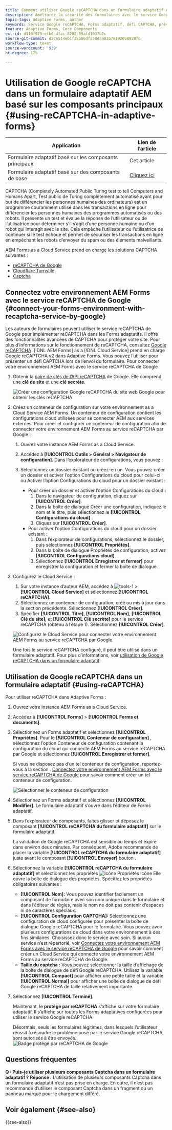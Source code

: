 ```yaml
---
title: Comment utiliser Google reCAPTCHA dans un formulaire adaptatif AEM ?
description: Améliorez la sécurité des formulaires avec le service Google reCAPTCHA sans effort. Guide pas à pas à l'intérieur !
topic-tags: Adaptive Forms, author
keywords: Service Google reCAPTCHA, Forms adaptatif, défi CAPTCHA, prévention des robots, composants principaux, sécurité d’envoi de formulaire, prévention des messages indésirables de formulaire
feature: Adaptive Forms, Core Components
exl-id: d116f979-efb6-4fac-8202-89afd1037b2c
source-git-commit: d2c6514eb1f38b06dfa58daa03b781920b8928f6
workflow-type: tm+mt
source-wordcount: '939'
ht-degree: 17%

---
```


# Utilisation de Google reCAPTCHA dans un formulaire adaptatif AEM basé sur les composants principaux {#using-reCAPTCHA-in-adaptive-forms}

| Application | Lien de l’article |
| -------- | ---------------------------- |
| Formulaire adaptatif basé sur les composants principaux | Cet article |
| Formulaire adaptatif basé sur des composants de base | [Cliquez ici](/help/forms/captcha-adaptive-forms.md) |

CAPTCHA (Completely Automated Public Turing test to tell Computers and Humans Apart, Test public de Turing complètement automatisé ayant pour but de différencier les personnes humaines des ordinateurs) est un programme couramment utilisé dans les transactions en ligne pour différencier les personnes humaines des programmes automatisés ou des robots. Il présente un test et évalue la réponse de l’utilisateur ou de l’utilisatrice pour déterminer s’il s’agit d’une personne humaine ou d’un robot qui interagit avec le site. Cela empêche l’utilisateur ou l’utilisatrice de continuer si le test échoue et permet de sécuriser les transactions en ligne en empêchant les robots d’envoyer du spam ou des éléments malveillants.

AEM Forms as a Cloud Service prend en charge les solutions CAPTCHA suivantes :

* [reCAPTCHA de Google](#connect-your-aem-forms-environment-with-recaptcha-service-by-google)
* [Cloudflare Turnstile](/help/forms/integrate-adaptive-forms-turnstile-core-components.md)
* [Captcha](/help/forms/integrate-adaptive-forms-hcaptcha-core-components.md)


## Connectez votre environnement AEM Forms avec le service reCAPTCHA de Google {#connect-your-forms-environment-with-recaptcha-service-by-google}

Les auteurs de formulaires peuvent utiliser le service reCAPTCHA de Google pour implémenter reCAPTCHA dans les Forms adaptatifs. Il offre des fonctionnalités avancées de CAPTCHA pour protéger votre site. Pour plus d’informations sur le fonctionnement de reCAPTCHA, consultez [Google reCAPTCHA](https://developers.google.com/recaptcha/). [!DNL AEM Forms] as a [!DNL Cloud Service] prend en charge Google reCAPTCHA v2 dans Adaptive Forms. Vous pouvez l’utiliser pour présenter un défi CAPTCHA lors de l’envoi du formulaire. Pour connecter votre environnement AEM Forms avec le service reCAPTCHA de Google

1. Obtenir la [paire de clés de l’API reCAPTCHA](https://www.google.com/recaptcha/admin) de Google. Elle comprend une **clé de site** et une **clé secrète**.

   ![Créer une configuration Google reCAPTCHA du site web Google pour obtenir les clés reCAPTCHA](/help/forms/assets/google-captcha.gif)
1. Créez un conteneur de configuration sur votre environnement as a Cloud Service AEM Forms. Un conteneur de configuration contient les configurations cloud utilisées pour se connecter AEM aux services externes. Pour créer et configurer un conteneur de configuration afin de connecter votre environnement AEM Forms au service reCAPTCHA par Google :
   1. Ouvrez votre instance AEM Forms as a Cloud Service.
   1. Accédez à **[!UICONTROL Outils > Général > Navigateur de configuration]**. Dans l’explorateur de configurations, vous pouvez :
   1. Sélectionnez un dossier existant ou créez-en un. Vous pouvez créer un dossier et activer l’option Configurations du cloud pour celui-ci ou Activer l’option Configurations du cloud pour un dossier existant :

      * Pour créer un dossier et activer l’option Configurations du cloud :
         1. Dans le navigateur de configuration, cliquez sur **[!UICONTROL Créer]**.
         1. Dans la boîte de dialogue Créer une configuration, indiquez le nom et le titre, puis sélectionnez le **[!UICONTROL Configurations du cloud]** .
         1. Cliquez sur **[!UICONTROL Créer]**.
      * Pour activer l’option Configurations du cloud pour un dossier existant :
         1. Dans l’explorateur de configurations, sélectionnez le dossier, puis sélectionnez **[!UICONTROL Propriétés]**.
         1. Dans la boîte de dialogue Propriétés de configuration, activez **[!UICONTROL Configurations cloud]**.
         1. Sélectionnez **[!UICONTROL Enregistrer et fermer]** pour enregistrer la configuration et fermer la boîte de dialogue.

1. Configurez le Cloud Service :
   1. Sur votre instance d’auteur AEM, accédez à ![tools-1](assets/tools-1.png) > **[!UICONTROL Cloud Service]** et sélectionnez **[!UICONTROL reCAPTCHA]**.
   1. Sélectionnez un conteneur de configuration, créé ou mis à jour dans la section précédente. Sélectionnez **[!UICONTROL Créer]**.
   1. Spécifier **[!UICONTROL Titre]**, **[!UICONTROL Nom]**, **[!UICONTROL Clé du site]**, et **[!UICONTROL Clé secrète]** pour le service reCAPTCHA (obtenu à l’étape 1). Sélectionnez **[!UICONTROL Créer]**.

   ![Configurez le Cloud Service pour connecter votre environnement AEM Forms au service reCAPTCHA par Google.](/help/forms/assets/captcha-configuration.gif)

   Une fois le service reCAPTCHA configuré, il peut être utilisé dans un formulaire adaptatif. Pour plus d’informations, voir [utilisation de Google reCAPTCHA dans un formulaire adaptatif](#using-reCAPTCHA).

## Utilisation de Google reCAPTCHA dans un formulaire adaptatif {#using-reCAPTCHA}

Pour utiliser reCAPTCHA dans Adaptive Forms :

1. Ouvrez votre instance AEM Forms as a Cloud Service.
1. Accédez à **[!UICONTROL Forms]** > **[!UICONTROL Forms et documents]**.
1. Sélectionnez un Forms adaptatif et sélectionnez **[!UICONTROL Propriétés]**. Pour le **[!UICONTROL Conteneur de configuration]** , sélectionnez l’option Conteneur de configuration contenant la configuration du cloud qui connecte AEM Forms au service reCAPTCHA par Google et sélectionnez **[!UICONTROL Enregistrer et fermer]**.

   Si vous ne disposez pas d’un tel conteneur de configuration, reportez-vous à la section . [Connectez votre environnement AEM Forms avec le service reCAPTCHA de Google](#connect-your-forms-environment-with-recaptcha-service-by-google) pour savoir comment créer un tel conteneur de configuration.

   ![Sélectionner le conteneur de configuration](/help/forms/assets/captcha-properties.png)

1. Sélectionnez un Forms adaptatif et sélectionnez **[!UICONTROL Modifier]**. Le formulaire adaptatif s’ouvre dans l’éditeur de Forms adaptatif.
1. Dans l’explorateur de composants, faites glisser et déposez le composant **[!UICONTROL reCAPTCHA du formulaire adaptatif]** sur le formulaire adaptatif.

   La validation de Google reCAPTCHA est sensible au temps et expire dans environ deux minutes. Par conséquent, Adobe recommande de placer la variable **[!UICONTROL reCAPTCHA du formulaire adaptatif]** juste avant le composant **[!UICONTROL Envoyer]** bouton .

1. Sélectionnez la variable **[!UICONTROL reCAPTCHA du formulaire adaptatif]** et sélectionnez les propriétés ![Icône Propriétés](assets/configure-icon.svg) Icône Elle ouvre la boîte de dialogue des propriétés. Spécifiez les propriétés obligatoires suivantes :
   * **[!UICONTROL Nom]:** Vous pouvez identifier facilement un composant de formulaire avec son nom unique dans le formulaire et dans l’éditeur de règles, mais le nom ne doit pas contenir d’espaces ni de caractères spéciaux.
   * **[!UICONTROL Configuration CAPTCHA]:** Sélectionnez une configuration de cloud configurée pour présenter la boîte de dialogue Google reCAPTCHA pour le formulaire. Vous pouvez avoir plusieurs configurations de cloud dans votre environnement à des fins similaires. Choisissez donc le service avec soin. Si aucun service n’est répertorié, voir [Connectez votre environnement AEM Forms avec le service reCAPTCHA de Google](#connect-your-forms-environment-with-recaptcha-service-by-google) pour savoir comment créer un Cloud Service qui connecte votre environnement AEM Forms au service reCAPTCHA de Google.
   * **Taille du captcha :** Vous pouvez sélectionner la taille d’affichage de la boîte de dialogue de défi Google reCAPTCHA. Utilisez la variable **[!UICONTROL Compact]** pour afficher une petite taille et la variable **[!UICONTROL Normal]** pour afficher une boîte de dialogue de défi Google reCAPTCHA de taille relativement importante.

1. Sélectionnez **[!UICONTROL Terminé]**.

   Maintenant, le **protégé par reCAPTCHA** s’affiche sur votre formulaire adaptatif. Il s’affiche sur toutes les Forms adaptatives configurées pour utiliser le service Google reCAPTCHA.

   Désormais, seuls les formulaires légitimes, dans lesquels l’utilisateur réussit à résoudre le problème posé par le service Google reCAPTCHA, sont autorisés à être envoyés.
   ![Badge protégé par reCAPTCHA de Google](/help/forms/assets/google-recaptcha-v2.png)

<!--
### Show or hide CAPTCHA component based on rules {#show-hide-captcha}

You can select to show or hide the CAPTCHA component based on rules that you apply on a component in an Adaptive Form. Select the component, select ![edit rules](assets/edit-rules-icon.svg), and select **[!UICONTROL Create]** to create a rule. For more information on creating rules, see [Rule Editor](rule-editor.md).

For example, the CAPTCHA component must display in an Adaptive Form only if the Currency Value field in the form has a value of more than 25000.

Select the **[!UICONTROL Currency Value]** field in the form and create the following rules:

![Show or hide rules](assets/rules-show-hide-captcha.png)

   >[!NOTE]
   >
   > When you select a reCAPTCHA v2 configuration and the size is set to [!UICONTROL Invisible], the show/hide option remains disabled.

   -->

## Questions fréquentes

**Q : Puis-je utiliser plusieurs composants Captcha dans un formulaire adaptatif ?**
**Réponse :** L’utilisation de plusieurs composants Captcha dans un formulaire adaptatif n’est pas prise en charge. En outre, il n’est pas recommandé d’utiliser le composant Captcha dans un fragment ou un panneau marqué pour le chargement différé.

## Voir également {#see-also}

{{see-also}}